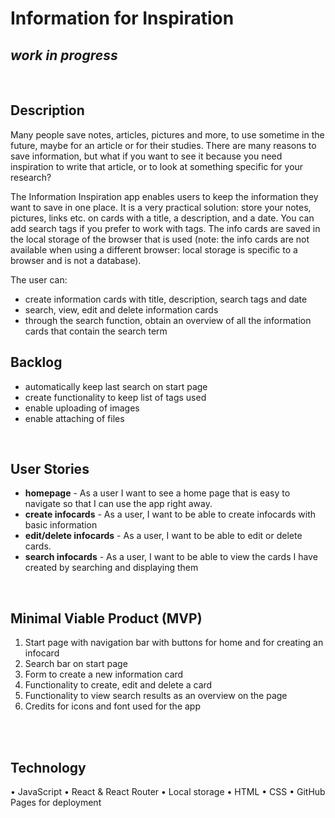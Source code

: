 # Information for Inspiration
## *work in progress*


<br>


## Description

Many people save notes, articles, pictures and more, to use sometime in the future, maybe for an article or for their studies. There are many reasons to save information, but what if you want to see it because you need inspiration to write that article, or to look at something specific for your research? 

The Information Inspiration app enables users to keep the information they want to save in one place. It is a very practical solution: store your notes, pictures, links etc. on cards with a title, a description, and a date. You can add search tags if you prefer to work with tags. The info cards are saved in the local storage of the browser that is used (note: the info cards are not available when using a different browser: local storage is specific to a browser and is not a database).

The user can:

-  create information cards with title, description, search tags and date
-  search, view, edit and delete information cards
-  through the search function, obtain an overview of all the information cards that contain the search term

## Backlog
-  automatically keep last search on start page
-  create functionality to keep list of tags used
-  enable uploading of images
-  enable attaching of files

<br>

## User Stories

- **homepage** - As a user I want to see a home page that is easy to navigate so that I can use the app right away.
- **create infocards** - As a user, I want to be able to create infocards with basic information
- **edit/delete infocards** - As a user, I want to be able to edit or delete cards.
- **search infocards** - As a user, I want to be able to view the cards I have created by searching and displaying them

<br>

## Minimal Viable Product (MVP)

1. Start page with navigation bar with buttons for home and for creating an infocard
2. Search bar on start page
3. Form to create a new information card
4. Functionality to create, edit and delete a card
5. Functionality to view search results as an overview on the page
6. Credits for icons and font used for the app

<br>


<br>

## Technology
•	JavaScript
•	React & React Router
•	Local storage
•	HTML
•	CSS
•	GitHub Pages for deployment
